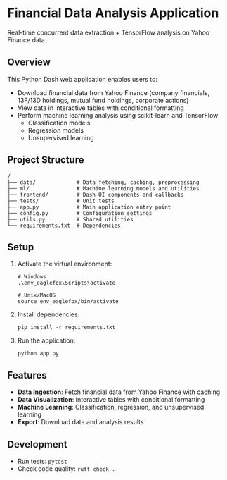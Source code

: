 # Financial Data Analysis Application

Real-time concurrent data extraction + TensorFlow analysis on Yahoo Finance data.

## Overview

This Python Dash web application enables users to:

- Download financial data from Yahoo Finance (company financials, 13F/13D holdings, mutual fund holdings, corporate actions)
- View data in interactive tables with conditional formatting
- Perform machine learning analysis using scikit-learn and TensorFlow
  - Classification models
  - Regression models
  - Unsupervised learning

## Project Structure

```
/
├── data/             # Data fetching, caching, preprocessing
├── ml/               # Machine learning models and utilities
├── frontend/         # Dash UI components and callbacks
├── tests/            # Unit tests
├── app.py            # Main application entry point
├── config.py         # Configuration settings
├── utils.py          # Shared utilities
└── requirements.txt  # Dependencies
```

## Setup

1. Activate the virtual environment:
   ```
   # Windows
   .\env_eaglefox\Scripts\activate
   
   # Unix/MacOS
   source env_eaglefox/bin/activate
   ```

2. Install dependencies:
   ```
   pip install -r requirements.txt
   ```

3. Run the application:
   ```
   python app.py
   ```

## Features

- **Data Ingestion**: Fetch financial data from Yahoo Finance with caching
- **Data Visualization**: Interactive tables with conditional formatting
- **Machine Learning**: Classification, regression, and unsupervised learning
- **Export**: Download data and analysis results

## Development

- Run tests: `pytest`
- Check code quality: `ruff check .`
